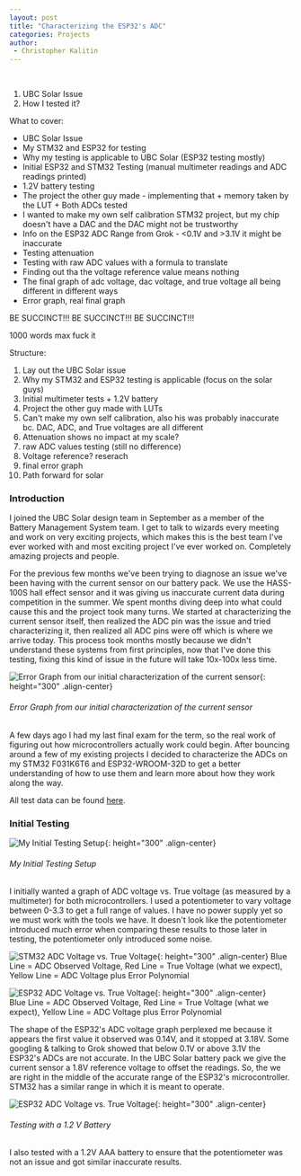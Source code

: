```yaml
---
layout: post
title: "Characterizing the ESP32's ADC"
categories: Projects
author:
 - Christopher Kalitin
---
```

<head>
    <meta property="og:image" content="{{site.url}}/assets/images/more-kos-boosters/Quad-Landing.jpg">
</head>

1. UBC Solar Issue
2. How I tested it?

What to cover:
* UBC Solar Issue
* My STM32 and ESP32 for testing
* Why my testing is applicable to UBC Solar (ESP32 testing mostly)
* Initial ESP32 and STM32 Testing (manual multimeter readings and ADC readings printed)
* 1.2V battery testing
* The project the other guy made - implementing that + memory taken by the LUT + Both ADCs tested
* I wanted to make my own self calibration STM32 project, but my chip doesn't have a DAC and the DAC might not be trustworthy
* Info on the ESP32 ADC Range from Grok - <0.1V and >3.1V it might be inaccurate
* Testing attenuation
* Testing with raw ADC values with a formula to translate
* Finding out tha the voltage reference value means nothing
* The final graph of adc voltage, dac voltage, and true voltage all being different in different ways
* Error graph, real final graph

BE SUCCINCT!!!
BE SUCCINCT!!!
BE SUCCINCT!!!

1000 words max fuck it

Structure:
1. Lay out the UBC Solar issue
2. Why my STM32 and ESP32 testing is applicable (focus on the solar guys)
3. Initial multimeter tests + 1.2V battery
4. Project the other guy made with LUTs
5. Can't make my own self calibration, also his was probably inaccurate bc. DAC, ADC, and True voltages are all different
6. Attenuation shows no impact at my scale?
7. raw ADC values testing (still no difference)
8. Voltage reference? reserach
9. final error graph
10. Path forward for solar

### <b>Introduction</b>

I joined the UBC Solar design team in September as a member of the Battery Management System team. I get to talk to wizards every meeting and work on very exciting projects, which makes this is the best team I've ever worked with and most exciting project I've ever worked on. Completely amazing projects and people.

For the previous few months we've been trying to diagnose an issue we've been having with the current sensor on our battery pack. We use the HASS-100S hall effect sensor and it was giving us inaccurate current data during competition in the summer. We spent months diving deep into what could cause this and the project took many turns. We started at characterizing the current sensor itself, then realized the ADC pin was the issue and tried characterizing it, then realized all ADC pins were off which is where we arrive today. This process took months mostly because we didn't understand these systems from first principles, now that I've done this testing, fixing this kind of issue in the future will take 10x-100x less time.

![Error Graph from our initial characterization of the current sensor]({{site.url}}/assets/images/esp32-adc-characterization/initial-error.jpg){: height="300" .align-center}
###### Error Graph from our initial characterization of the current sensor

A few days ago I had my last final exam for the term, so the real work of figuring out how microcontrollers actually work could begin. After bouncing around a few of my existing projects I decided to characterize the ADCs on my STM32 F031K6T6 and ESP32-WROOM-32D to get a better understanding of how to use them and learn more about how they work along the way.

All test data can be found <a href="https://docs.google.com/spreadsheets/d/14OSSoQIURZ027khO06cPYy9pPMkBiIPu_ZhBbcTdWYQ/edit?usp=sharing">here</a>.

### <b>Initial Testing</b>

![My Initial Testing Setup]({{site.url}}/assets/images/esp32-adc-characterization/test-setup.jpg){: height="300" .align-center}
###### My Initial Testing Setup

I initially wanted a graph of ADC voltage vs. True voltage (as measured by a multimeter) for both microcontrollers. I used a potentiometer to vary voltage between 0-3.3 to get a full range of values. I have no power supply yet so we must work with the tools we have. It doesn't look like the potentiometer introduced much error when comparing these results to those later in testing, the potentiometer only introduced some noise.

![STM32 ADC Voltage vs. True Voltage]({{site.url}}/assets/images/esp32-adc-characterization/STM32-Multimeter-Testing.jpg){: height="300" .align-center}
Blue Line = ADC Observed Voltage, Red Line = True Voltage (what we expect), Yellow Line = ADC Voltage plus Error Polynomial

![ESP32 ADC Voltage vs. True Voltage]({{site.url}}/assets/images/esp32-adc-characterization/ESP32-Multimeter-Testing.jpg){: height="300" .align-center}  
Blue Line = ADC Observed Voltage, Red Line = True Voltage (what we expect), Yellow Line = ADC Voltage plus Error Polynomial

The shape of the ESP32's ADC voltage graph perplexed me because it appears the first value it observed was 0.14V, and it stopped at 3.18V. Some googling & talking to Grok showed that below 0.1V or above 3.1V the ESP32's ADCs are not accurate. In the UBC Solar battery pack we give the current sensor a 1.8V reference voltage to offset the readings. So, the we are right in the middle of the accurate range of the ESP32's microcontroller. STM32 has a similar range in which it is meant to operate.

![ESP32 ADC Voltage vs. True Voltage]({{site.url}}/assets/images/esp32-adc-characterization/STM32-Battery-Testing.jpg){: height="300" .align-center}
###### Testing with a 1.2 V Battery

I also tested with a 1.2V AAA battery to ensure that the potentiometer was not an issue and got similar inaccurate results.

